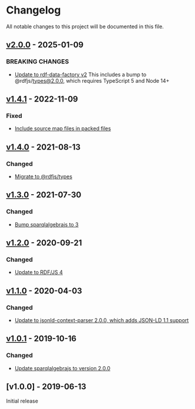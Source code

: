 # Changelog
All notable changes to this project will be documented in this file.

<a name="v2.0.0"></a>
## [v2.0.0](https://github.com/rubensworks/graphql-ld.js/compare/v1.4.1...v2.0.0) - 2025-01-09

### BREAKING CHANGES
* [Update to rdf-data-factory v2](https://github.com/rubensworks/graphql-ld.js/commit/f20676a7b8eebbed5a539c30ced6f6f9baee1a21)
    This includes a bump to @rdfjs/types@2.0.0, which requires TypeScript 5 and Node 14+

<a name="v1.4.1"></a>
## [v1.4.1](https://github.com/rubensworks/graphql-ld.js/compare/v1.3.0...v1.4.1) - 2022-11-09

### Fixed
* [Include source map files in packed files](https://github.com/rubensworks/graphql-ld.js/commit/4a4123a4d1dd90b4af0d22201b33b6ba19144d7b)

<a name="v1.4.0"></a>
## [v1.4.0](https://github.com/rubensworks/graphql-ld.js/compare/v1.3.0...v1.4.0) - 2021-08-13

### Changed
* [Migrate to @rdfjs/types](https://github.com/rubensworks/graphql-ld.js/commit/f826e0c088c2170464a4c9d0dac55a8119391925)

<a name="v1.3.0"></a>
## [v1.3.0](https://github.com/rubensworks/graphql-ld.js/compare/v1.2.0...v1.3.0) - 2021-07-30

### Changed
* [Bump sparqlalgebrajs to 3](https://github.com/rubensworks/graphql-ld.js/commit/cbf440363e9a7223f3b60a17f273a26fca552371)

<a name="v1.2.0"></a>
## [v1.2.0](https://github.com/rubensworks/graphql-ld.js/compare/v1.1.0...v1.2.0) - 2020-09-21

### Changed
* [Update to RDF/JS 4](https://github.com/rubensworks/graphql-ld.js/commit/3ea942f882df61c063081f890b8962f345cab2af)

<a name="v1.1.0"></a>
## [v1.1.0](https://github.com/rubensworks/graphql-ld.js/compare/v1.0.1...v1.1.0) - 2020-04-03

### Changed
* [Update to jsonld-context-parser 2.0.0, which adds JSON-LD 1.1 support](https://github.com/rubensworks/graphql-ld.js/commit/7c753e2db966db602dde879c8d4f44228bb0e84f)

<a name="v1.0.1"></a>
## [v1.0.1](https://github.com/rubensworks/graphql-ld.js/compare/v1.0.0...v1.0.1) - 2019-10-16

### Changed
* [Update sparqlalgebrajs to version 2.0.0](https://github.com/rubensworks/graphql-ld.js/commit/719ccd24f64bed6e49e22304d33f5a902910d1a1)

<a name="v1.0.0"></a>
## [v1.0.0] - 2019-06-13

Initial release

